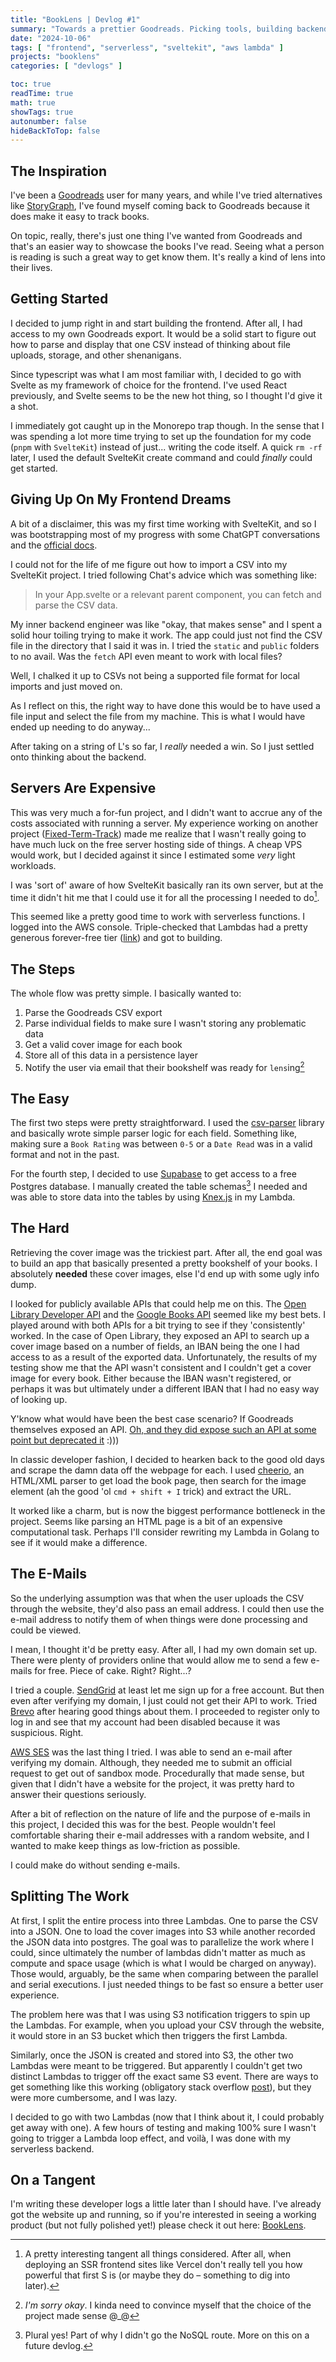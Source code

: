 ```yaml
---
title: "BookLens | Devlog #1"
summary: "Towards a prettier Goodreads. Picking tools, building backends, and giving up on sending E-mails because I ain't got it in me."
date: "2024-10-06"
tags: [ "frontend", "serverless", "sveltekit", "aws lambda" ]
projects: "booklens"
categories: [ "devlogs" ]

toc: true
readTime: true
math: true
showTags: true
autonumber: false
hideBackToTop: false
---
```


## The Inspiration

I've been a [Goodreads](https://www.goodreads.com/) user for many years, and while I've tried alternatives like
[StoryGraph](https://www.thestorygraph.com/), I've found myself coming back to Goodreads because it does make it
easy to track books.

On topic, really, there's just one thing I've wanted from Goodreads and that's an easier way to showcase the books I've
read. Seeing what a person is reading is such a great way to get know them. It's really a kind of lens into their
lives.

## Getting Started

I decided to jump right in and start building the frontend. After all, I had access to my own Goodreads export. It would
be a solid start to figure out how to parse and display that one CSV instead of thinking about file uploads, storage,
and other shenanigans.

Since typescript was what I am most familiar with, I decided to go with Svelte as my framework of choice for the
frontend. I've used React previously, and Svelte seems to be the new hot thing, so I thought I'd give it a shot.

I immediately got caught up in the Monorepo trap though. In the sense that I was spending a lot more time trying to set
up the foundation for my code (`pnpm` with `SvelteKit`) instead of just... writing the code itself. A quick `rm -rf`
later, I used the default SvelteKit create command and could *finally* could get started.

## Giving Up On My Frontend Dreams

A bit of a disclaimer, this was my first time working with SvelteKit, and so I was bootstrapping most of my progress
with some ChatGPT conversations and the [official docs](https://kit.svelte.dev/docs/introduction).

I could not for the life of me figure out how to import a CSV into my SvelteKit project. I tried following Chat's
advice which was something like:

> In your App.svelte or a relevant parent component, you can fetch and parse the CSV data.

My inner backend engineer was like "okay, that makes sense" and I spent a solid hour toiling trying to make it work. The
app could just not find the CSV file in the directory that I said it was in. I tried the `static` and `public` folders
to no avail. Was the `fetch` API even meant to work with local files?

Well, I chalked it up to CSVs not being a supported file format for local imports and just moved on.

As I reflect on this, the right way to have done this would be to have used a file input and select the file from my
machine. This is what I would have ended up needing to do anyway...

After taking on a string of L's so far, I *really* needed a win. So I just settled onto thinking about the backend.

## Servers Are Expensive

This was very much a for-fun project, and I didn't want to accrue any of the costs associated with running a server. My
experience working on another project ([Fixed-Term-Track](/projects/fixed-term-track/)) made me realize that I wasn't
really going to have much luck on the free server hosting side of things. A cheap VPS would work, but I decided against
it since I estimated some *very* light workloads.

I was 'sort of' aware of how SvelteKit basically ran its own server, but at the time it didn't hit me that I could use
it for all the processing I needed to do[^1].

This seemed like a pretty good time to work with serverless functions. I logged into the AWS console. Triple-checked
that Lambdas had a pretty generous forever-free
tier ([link](https://aws.amazon.com/free/?all-free-tier.sort-by=item.additionalFields.SortRank&all-free-tier.sort-order=asc&awsf.Free%20Tier%20Types=*all&awsf.Free%20Tier%20Categories=*all&all-free-tier.q=lambda&all-free-tier.q_operator=AND))
and got to building.

## The Steps

The whole flow was pretty simple. I basically wanted to:

1. Parse the Goodreads CSV export
2. Parse individual fields to make sure I wasn't storing any problematic data
3. Get a valid cover image for each book
4. Store all of this data in a persistence layer
5. Notify the user via email that their bookshelf was ready for `lens`ing[^2]

## The Easy

The first two steps were pretty straightforward. I used the [csv-parser](https://www.npmjs.com/package/csv-parser)
library and basically wrote simple parser logic for each field. Something like, making sure a `Book Rating` was between
`0-5` or a `Date Read` was in a valid format and not in the past.

For the fourth step, I decided to use [Supabase](https://supabase.com/) to get access to a free Postgres database. I
manually created the table schemas[^3] I needed and was able to store data into the tables by
using [Knex.js](https://knexjs.org/) in my Lambda.

## The Hard

Retrieving the cover image was the trickiest part. After all, the end goal was to build an app that basically presented
a pretty bookshelf of your books. I absolutely **needed** these cover images, else I'd end up with some ugly info
dump.

I looked for publicly available APIs that could help me on this.
The [Open Library Developer API](https://openlibrary.org/developers/api) and
the [Google Books API](https://developers.google.com/books) seemed like my best bets. I played around with both APIs for
a bit trying to see if they 'consistently' worked. In the case of Open Library, they exposed an API to search up a cover
image based on a number of fields, an IBAN being the one I had access to as a result of the exported data.
Unfortunately, the results of my testing show me that the API wasn't consistent and I couldn't get a cover image for
every book. Either because the IBAN wasn't registered, or perhaps it was but ultimately under a different IBAN that I
had no easy way of looking up.

Y'know what would have been the best case scenario? If Goodreads themselves exposed an
API. [Oh, and they did expose such
an API at some point but deprecated it](https://www.goodreads.com/api) :)))

In classic developer fashion, I decided to hearken back to the good old days and scrape the damn
data off the webpage for each. I used [cheerio](https://github.com/cheeriojs/cheerio), an HTML/XML parser to get load
the book page, then search for the image element (ah the good 'ol `cmd + shift + I` trick) and extract the URL.

It worked like a charm, but is now the biggest performance bottleneck in the project. Seems like parsing an HTML page is
a bit of an expensive computational task. Perhaps I'll consider rewriting my Lambda in Golang to see if it would make a
difference.

## The E-Mails

So the underlying assumption was that when the user uploads the CSV through the website, they'd also pass an email
address. I could then use the e-mail address to notify them of when things were done processing and could be viewed.

I mean, I thought it'd be pretty easy. After all, I had my own domain set up. There were plenty of providers online that
would allow me to send a few e-mails for free. Piece of cake. Right? Right...?

I tried a couple. [SendGrid](https://sendgrid.com/en-us) at least let me sign up for a free account. But then even after
verifying my domain, I just could not get their API to work. Tried [Brevo](https://www.brevo.com/) after hearing good
things about them. I proceeded to register only to log in and see that my account had been disabled because it was
suspicious. Right.

[AWS SES](https://aws.amazon.com/ses/) was the last thing I tried. I was able to send an e-mail after verifying my
domain. Although, they needed me to submit an official request to get out of sandbox mode. Procedurally that made sense,
but given that I didn't have a website for the project, it was pretty hard to answer their questions seriously.

After a bit of reflection on the nature of life and the purpose of e-mails in this project, I decided this was for the
best. People wouldn't feel comfortable sharing their e-mail addresses with a random website, and I wanted to make keep
things as low-friction as possible.

I could make do without sending e-mails.

## Splitting The Work

At first, I split the entire process into three Lambdas. One to parse the CSV into a JSON. One to load the cover images
into S3 while another recorded the JSON data into postgres. The goal was to parallelize the work where I could, since
ultimately the number of lambdas didn't matter as much as compute and space usage (which is what I would be charged on
anyway). Those would, arguably, be the same when comparing between the parallel and serial executions. I just needed
things to be fast so ensure a better user experience.

The problem here was that I was using S3 notification triggers to spin up the Lambdas. For example, when you upload your
CSV through the website, it would store in an S3 bucket which then triggers the first Lambda.

Similarly, once the JSON is created and stored into S3, the other two Lambdas were meant to be triggered. But apparently
I couldn't get two distinct Lambdas to trigger off the exact same S3 event. There are ways to get something like this
working (obligatory stack
overflow [post](https://stackoverflow.com/questions/70354114/trigger-multiple-lambda-on-single-s3-object-upload-event)),
but they were more cumbersome, and I was lazy.

I decided to go with two Lambdas (now that I think about it, I could probably get away with one). A few hours of testing
and making 100% sure I wasn't going to trigger a Lambda loop effect, and voilà, I was done with my serverless
backend.

## On a Tangent

I'm writing these developer logs a little later than I should have. I've already got the website up and running, so if
you're interested in seeing a working product (but not fully polished yet!) please check it out
here: [BookLens](https://booklens.msmur.dev/).

[^1]: A pretty interesting tangent all things considered. After all, when deploying an SSR frontend sites like Vercel
don't really tell you how powerful that first S is (or maybe they do – something to dig into later).
[^2]: *I'm sorry okay*. I kinda need to convince myself that the choice of the project made sense @_@
[^3]: Plural yes! Part of why I didn't go the NoSQL route. More on this on a future devlog.
